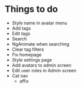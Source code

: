# Things to do

- Style name in avatar menu
- Add tags
- Edit tags
- Search
- NgAnimate when searching
- Clear tag filters
- Fix homepage
- Style settings page
- Add avatars to admin screen
- Edit user roles in Admin screen
- Cat nav
	- affix